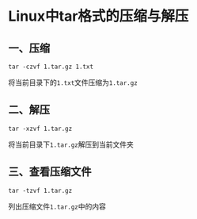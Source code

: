 # Linux中tar格式的压缩与解压

## 一、压缩

```
tar -czvf 1.tar.gz 1.txt
```

将当前目录下的`1.txt`文件压缩为`1.tar.gz`

## 二、解压

```
tar -xzvf 1.tar.gz
```

将当前目录下`1.tar.gz`解压到当前文件夹

## 三、查看压缩文件

```
tar -tzvf 1.tar.gz
```

列出压缩文件`1.tar.gz`中的内容

